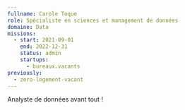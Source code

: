 ```yaml
---
fullname: Carole Toque
role: Spécialiste en sciences et management de données
domaine: Data
missions:
  - start: 2021-09-01
    end: 2022-12-31
    status: admin
    startups:
      - bureaux.vacants
previously:
  - zero-logement-vacant
---
```

Analyste de données avant tout !